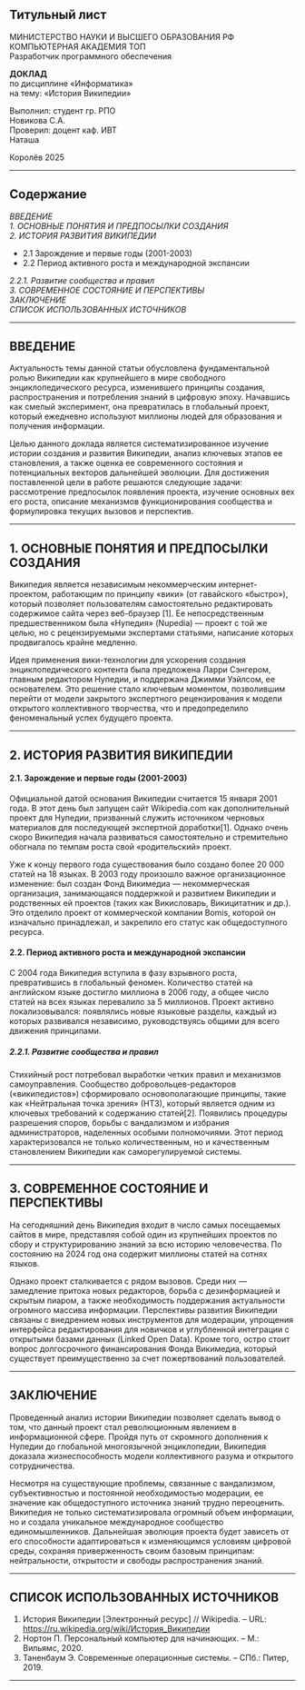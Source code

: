 ## **Титульный лист**

МИНИСТЕРСТВО НАУКИ И ВЫСШЕГО ОБРАЗОВАНИЯ РФ  
КОМПЬЮТЕРНАЯ АКАДЕМИЯ ТОП  
Разработчик программного обеспечения  


**ДОКЛАД**  
по дисциплине «Информатика»  
на тему: «История Википедии»  

Выполнил: студент гр. РПО  
Новикова С.А.  
Проверил: доцент каф. ИВТ  
Наташа  

Королёв 2025

---
## **Содержание**

*ВВЕДЕНИЕ*  
*1. ОСНОВНЫЕ ПОНЯТИЯ И ПРЕДПОСЫЛКИ СОЗДАНИЯ*  
*2. ИСТОРИЯ РАЗВИТИЯ ВИКИПЕДИИ*  
- 2.1 Зарождение и первые годы (2001-2003)  
- 2.2 Период активного роста и международной экспансии

*2.2.1. Развитие сообщества и правил*  
*3. СОВРЕМЕННОЕ СОСТОЯНИЕ И ПЕРСПЕКТИВЫ*  
*ЗАКЛЮЧЕНИЕ*  
*СПИСОК ИСПОЛЬЗОВАННЫХ ИСТОЧНИКОВ*  

---
## **ВВЕДЕНИЕ**

Актуальность темы данной статьи обусловлена фундаментальной ролью Википедии как крупнейшего в мире свободного энциклопедического ресурса, изменившего принципы создания, распространения и потребления знаний в цифровую эпоху. Начавшись как смелый эксперимент, она превратилась в глобальный проект, который ежедневно используют миллионы людей для образования и получения информации.

Целью данного доклада является систематизированное изучение истории создания и развития Википедии, анализ ключевых этапов ее становления, а также оценка ее современного состояния и потенциальных векторов дальнейшей эволюции. Для достижения поставленной цели в работе решаются следующие задачи: рассмотрение предпосылок появления проекта, изучение основных вех его роста, описание механизмов функционирования сообщества и формулировка текущих вызовов и перспектив.

---
## **1. ОСНОВНЫЕ ПОНЯТИЯ И ПРЕДПОСЫЛКИ СОЗДАНИЯ**

Википедия является независимым некоммерческим интернет-проектом, работающим по принципу «вики» (от гавайского «быстро»), который позволяет пользователям самостоятельно редактировать содержимое сайта через веб-браузер [1]. Ее непосредственным предшественником была «Нупедия» (Nupedia) — проект с той же целью, но с рецензируемыми экспертами статьями, написание которых продвигалось крайне медленно.

Идея применения вики-технологии для ускорения создания энциклопедического контента была предложена Ларри Сэнгером, главным редактором Нупедии, и поддержана Джимми Уэйлсом, ее основателем. Это решение стало ключевым моментом, позволившим перейти от модели закрытого экспертного рецензирования к модели открытого коллективного творчества, что и предопределило феноменальный успех будущего проекта.

---
## **2. ИСТОРИЯ РАЗВИТИЯ ВИКИПЕДИИ**

#### **2.1. Зарождение и первые годы (2001-2003)**

Официальной датой основания Википедии считается 15 января 2001 года. В этот день был запущен сайт Wikipedia.com как дополнительный проект для Нупедии, призванный служить источником черновых материалов для последующей экспертной доработки[1]. Однако очень скоро Википедия начала развиваться самостоятельно и стремительно обогнала по темпам роста свой «родительский» проект.

Уже к концу первого года существования было создано более 20 000 статей на 18 языках. В 2003 году произошло важное организационное изменение: был создан Фонд Викимедиа — некоммерческая организация, занимающаяся поддержкой и развитием Википедии и родственных ей проектов (таких как Викисловарь, Викицитатник и др.). Это отделило проект от коммерческой компании Bomis, которой он изначально принадлежал, и закрепило его статус как общедоступного ресурса.

#### **2.2. Период активного роста и международной экспансии**

С 2004 года Википедия вступила в фазу взрывного роста, превратившись в глобальный феномен. Количество статей на английском языке достигло миллиона в 2006 году, а общее число статей на всех языках перевалило за 5 миллионов. Проект активно локализовывался: появлялись новые языковые разделы, каждый из которых развивался независимо, руководствуясь общими для всего движения принципами.

##### *2.2.1. Развитие сообщества и правил*

Стихийный рост потребовал выработки четких правил и механизмов самоуправления. Сообщество добровольцев-редакторов («википедистов») сформировало основополагающие принципы, такие как «Нейтральная точка зрения» (НТЗ), который является одним из ключевых требований к содержанию статей[2]. Появились процедуры разрешения споров, борьбы с вандализмом и избрания администраторов, наделенных особыми полномочиями. Этот период характеризовался не только количественным, но и качественным становлением Википедии как саморегулируемой системы.

---
## **3. СОВРЕМЕННОЕ СОСТОЯНИЕ И ПЕРСПЕКТИВЫ**

На сегодняшний день Википедия входит в число самых посещаемых сайтов в мире, представляя собой один из крупнейших проектов по сбору и структурированию знаний за всю историю человечества. По состоянию на 2024 год она содержит миллионы статей на сотнях языков.

Однако проект сталкивается с рядом вызовов. Среди них — замедление притока новых редакторов, борьба с дезинформацией и скрытым пиаром, а также необходимость поддержания актуальности огромного массива информации. Перспективы развития Википедии связаны с внедрением новых инструментов для модерации, упрощения интерфейса редактирования для новичков и углубленной интеграции с открытыми базами данных (Linked Open Data). Кроме того, остро стоит вопрос долгосрочного финансирования Фонда Викимедиа, который существует преимущественно за счет пожертвований пользователей.

---
## **ЗАКЛЮЧЕНИЕ**

Проведенный анализ истории Википедии позволяет сделать вывод о том, что данный проект стал революционным явлением в информационной сфере. Пройдя путь от скромного дополнения к Нупедии до глобальной многоязычной энциклопедии, Википедия доказала жизнеспособность модели коллективного разума и открытого сотрудничества.

Несмотря на существующие проблемы, связанные с вандализмом, субъективностью и постоянной необходимостью модерации, ее значение как общедоступного источника знаний трудно переоценить. Википедия не только систематизировала огромный объем информации, но и создала уникальное международное сообщество единомышленников. Дальнейшая эволюция проекта будет зависеть от его способности адаптироваться к изменяющимся условиям цифровой среды, сохраняя приверженность своим базовым принципам: нейтральности, открытости и свободы распространения знаний.

---
## **СПИСОК ИСПОЛЬЗОВАННЫХ ИСТОЧНИКОВ**

1.  История Википедии [Электронный ресурс] // Wikipedia. – URL: https://ru.wikipedia.org/wiki/История_Википедии
2.  Нортон П. Персональный компьютер для начинающих. – М.: Вильямс, 2020.
3.  Таненбаум Э. Современные операционные системы. – СПб.: Питер, 2019.

---
